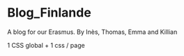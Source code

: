# Blog_Finlande
A blog for our Erasmus.
By Inès, Thomas, Emma and Killian



1 CSS global + 1 css / page